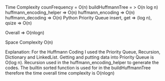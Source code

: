 Time Complexity
counFrequency = O(n)
buildHuffmannTree = > O(n log n)
huffmann_encoding_helper => O(n)
huffmann_encoding => O(n)
huffmann_decoding => O(n)
Python Priority Queue insert, get => (log n), qsize => O(n)

Overall => O(nlogn)

Space Complexity
O(n)

Explanation:
For the Huffmann Coding I used the Priority Queue, Recursion, Dictionary and LinkedList.
Getting and putting data into Priority Queue is O(log n).
Recursion used in the huffmann_encoding_helper to generate the codes. 
The builtin sorted function is used for in the buildHuffmannTree therefore the time overall time complexity is O(nlogn)



